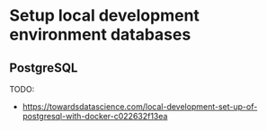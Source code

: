 # Setup local development environment databases

## PostgreSQL

TODO:

- https://towardsdatascience.com/local-development-set-up-of-postgresql-with-docker-c022632f13ea
